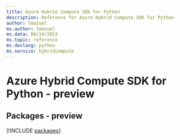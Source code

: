 ```yaml
---
title: Azure Hybrid Compute SDK for Python
description: Reference for Azure Hybrid Compute SDK for Python
author: lmazuel
ms.author: lmazuel
ms.data: 04/14/2023
ms.topic: reference
ms.devlang: python
ms.service: hybridcompute
---
```

# Azure Hybrid Compute SDK for Python - preview
## Packages - preview
[!INCLUDE [packages](hybrid-compute-index.md)]